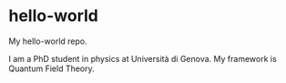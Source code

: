 # hello-world
My hello-world repo.

I am a PhD student in physics at Università di Genova. My framework is Quantum Field Theory.
